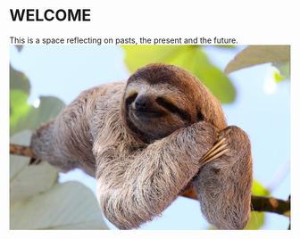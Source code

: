 # **WELCOME**

This is a space reflecting on pasts, the present and the future. 
![](../images/perezoso.jpg)
